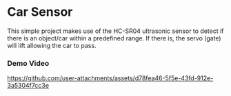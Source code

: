 # Car Sensor

This simple project makes use of the HC-SR04 ultrasonic sensor to detect if there is an object/car within a predefined range. If there is, the servo (gate) will lift allowing the car to pass. 

### Demo Video
https://github.com/user-attachments/assets/d78fea46-5f5e-43fd-912e-3a5304f7cc3e

